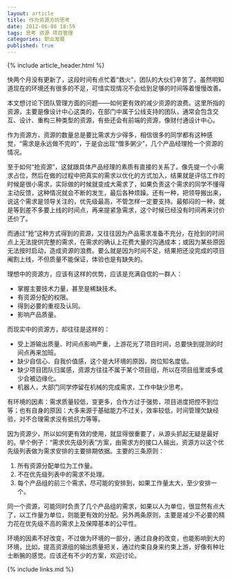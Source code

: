 ```yaml
---
layout: article
title: 作为资源方的思考
date: 2012-06-08 18:59
tags: 思考 资源 项目管理
categories: 职业发展
published: true
---
```


{% include article_header.html %}

快两个月没有更新了，这段时间有点忙着“救火”，团队的大伙们辛苦了。虽然明知道现在的环境还有很多的不足，可惜实现情况不会给到足够的时间等着慢慢改善。

本文想讨论下团队管理方面的问题——如何更有效的减少资源的浪费。这里所指的资源，主要是像设计中心这类的，在部门中属于公线支持的团队，通常会包含交互、设计、重构三种类型的资源，有些还会有前端的资源，像财付通设计中心。

作为资源方，资源的数量总是要比需求方少得多，相信很多的同学都有这种感觉，“需求是永远做不完的”，于是会出现“僧多粥少”，几个产品经理抢一个资源的情况。

至于如何“抢资源”，这就跟具体产品经理的素质有直接的关系了。像先提一个小需求占位，然后在做的过程中把真实的需求以优化的方式加入，结果就是评估工作的时候是很小需求，实际做的时候就变成大需求了，如果负责这个需求的同学不懂得主动反馈，这种情况就会不断的发生，最后各种烦躁。还有一种，把领导搬出来，说这个需求是领导关注的，优先级最高，不管怎样一定要支持。最郁闷的一种，就是等到差不多要上线的时间点，再来提紧急需求，这个时候已经没有时间再来讨价还价了。

而通过“抢”这种方式得到的资源，又往往因为产品需求准备不充分，在抢到的时间点上无法提供完整的需求，在需求的确认上花费大量的沟通成本；或因为某些原因无法按时启动，造成资源的浪费。要么就是因为时间不足，结果把还没完成的项目阉割上线，不但质量不能保证，体验也是有缺失的。

理想中的资源方，应该有这样的优势，应该是充满自信的一群人：

- 掌握主要技术力量，甚至是稀缺技术。
- 有资源分配的权限。
- 得到必要的重视及认同。
- 影响产品质量。

而现实中的资源方，却往往是这样的：

- 受上游输出质量、时间点影响严重，上游花光了项目时间，总要快到提测的时间点再来加班。
- 缺少自信心、自我价值感，这个是大环境的原因，岗位知名度低。
- 缺少项目团队归属感，资源方往往不属于某个项目组，所以在项目组里或多或少会被边缘化。
- 机器人，大部门同学停留在机械的完成需求，工作中缺少思考。

有环境的因素：需求质量较低，变更多，合作方过于强势，项目进度把控不到位等；也有自身的原因：大多来源于基础能力不过关，效率较低，时间管理欠缺经验，对不合理需求没有抵抗力等等。

因为资源少，所以如何更有效的使用，就显得很重要了，从源头抓起无疑是最好的。举个例子：“需求优先级列表”方案，由需求方的接口人输出，资源方以这个优先级列表做为需求安排的主要排期依据。主要的三条原则：

1. 所有资源分配单位为工作量。
2. 不在优先级列表中的需求不处理。
3. 每个产品组的前三个需求，尽可能的安排到，如果工作量太大，至少安排一个。

同一个资源，可能同时负责了几个产品组的需求，如果以人为单位，很显然有点大了，以工作量为单位，则能更有效的分配。另外两条原则，主要是减少不必要的精力花在优先级不高的需求上及保障基本的公平性。

环境的因素不好改变，不过做为环境的一部分，通过自身的改变，也能影响到大的环境，比如，提高资源组的输出质量把关，通过约束自身来约束上游，好像有种壮士断腕的感觉。应该还有不少的方案，欢迎讨论。

{% include links.md %}